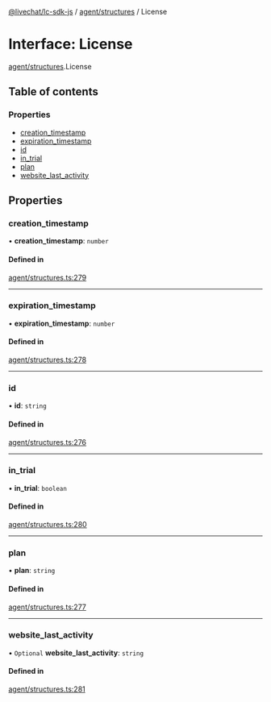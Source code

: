 [@livechat/lc-sdk-js](../README.md) / [agent/structures](../modules/agent_structures.md) / License

# Interface: License

[agent/structures](../modules/agent_structures.md).License

## Table of contents

### Properties

- [creation\_timestamp](agent_structures.License.md#creation_timestamp)
- [expiration\_timestamp](agent_structures.License.md#expiration_timestamp)
- [id](agent_structures.License.md#id)
- [in\_trial](agent_structures.License.md#in_trial)
- [plan](agent_structures.License.md#plan)
- [website\_last\_activity](agent_structures.License.md#website_last_activity)

## Properties

### creation\_timestamp

• **creation\_timestamp**: `number`

#### Defined in

[agent/structures.ts:279](https://github.com/livechat/lc-sdk-js/blob/7431f2f/src/agent/structures.ts#L279)

___

### expiration\_timestamp

• **expiration\_timestamp**: `number`

#### Defined in

[agent/structures.ts:278](https://github.com/livechat/lc-sdk-js/blob/7431f2f/src/agent/structures.ts#L278)

___

### id

• **id**: `string`

#### Defined in

[agent/structures.ts:276](https://github.com/livechat/lc-sdk-js/blob/7431f2f/src/agent/structures.ts#L276)

___

### in\_trial

• **in\_trial**: `boolean`

#### Defined in

[agent/structures.ts:280](https://github.com/livechat/lc-sdk-js/blob/7431f2f/src/agent/structures.ts#L280)

___

### plan

• **plan**: `string`

#### Defined in

[agent/structures.ts:277](https://github.com/livechat/lc-sdk-js/blob/7431f2f/src/agent/structures.ts#L277)

___

### website\_last\_activity

• `Optional` **website\_last\_activity**: `string`

#### Defined in

[agent/structures.ts:281](https://github.com/livechat/lc-sdk-js/blob/7431f2f/src/agent/structures.ts#L281)
